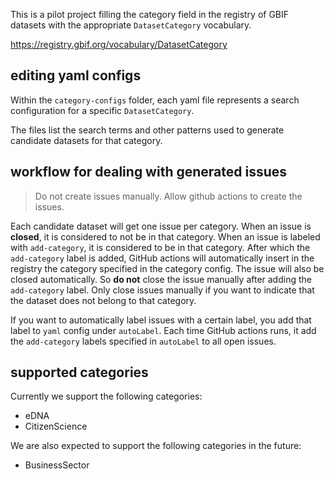 This is a pilot project filling the category field in the registry of GBIF datasets with the appropriate `DatasetCategory` vocabulary.  

https://registry.gbif.org/vocabulary/DatasetCategory

## editing yaml configs

Within the `category-configs` folder, each yaml file represents a search configuration for a specific `DatasetCategory`.

The files list the search terms and other patterns used to generate candidate datasets for that category. 

## workflow for dealing with generated issues 

> Do not create issues manually. Allow github actions to create the issues. 

Each candidate dataset will get one issue per category. When an issue is **closed**, it is considered to not be in that category. When an issue is labeled with `add-category`, it is considered to be in that category. After which the `add-category` label is added, GitHub actions will automatically insert in the registry the category specified in the category config. The issue will also be closed automatically. So **do not** close the issue manually after adding the `add-category` label. Only close issues manually if you want to indicate that the dataset does not belong to that category.

If you want to automatically label issues with a certain label, you add that label to `yaml` config under `autoLabel`. Each time GitHub actions runs, it add the `add-category` labels specified in `autoLabel` to all open issues. 

## supported categories

Currently we support the following categories:

* eDNA
* CitizenScience

We are also expected to support the following categories in the future:

* BusinessSector 






